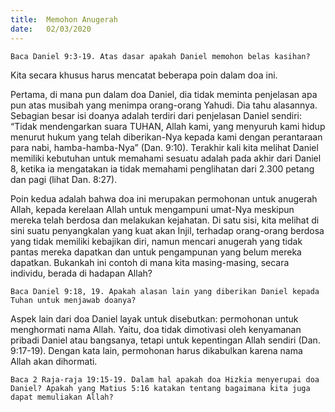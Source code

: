 ```yaml
---
title:  Memohon Anugerah
date:   02/03/2020
---
```


`Baca Daniel 9:3-19. Atas dasar apakah Daniel memohon belas kasihan?`

Kita secara khusus harus mencatat beberapa poin dalam doa ini.

Pertama, di mana pun dalam doa Daniel, dia tidak meminta penjelasan apa pun atas musibah yang menimpa orang-orang Yahudi. Dia tahu alasannya. Sebagian besar isi doanya adalah terdiri dari penjelasan Daniel sendiri: “Tidak mendengarkan suara TUHAN, Allah kami, yang menyuruh kami hidup menurut hukum yang telah diberikan-Nya kepada kami dengan perantaraan para nabi, hamba-hamba-Nya” (Dan. 9:10). Terakhir kali kita melihat Daniel memiliki kebutuhan untuk memahami sesuatu adalah pada akhir dari Daniel 8, ketika ia mengatakan ia tidak memahami penglihatan dari 2.300 petang dan pagi (lihat Dan. 8:27).

Poin kedua adalah bahwa doa ini merupakan permohonan untuk anugerah Allah, kepada kerelaan Allah untuk mengampuni umat-Nya meskipun mereka telah berdosa dan melakukan kejahatan. Di satu sisi, kita melihat di sini suatu penyangkalan yang kuat akan Injil, terhadap orang-orang berdosa yang tidak memiliki kebajikan diri, namun mencari anugerah yang tidak pantas mereka dapatkan dan untuk pengampunan yang belum mereka dapatkan. Bukankah ini contoh di mana kita masing-masing, secara individu, berada di hadapan Allah?

`Baca Daniel 9:18, 19. Apakah alasan lain yang diberikan Daniel kepada Tuhan untuk menjawab doanya?`

Aspek lain dari doa Daniel layak untuk disebutkan: permohonan untuk menghormati nama Allah. Yaitu, doa tidak dimotivasi oleh kenyamanan pribadi Daniel atau bangsanya, tetapi untuk kepentingan Allah sendiri (Dan. 9:17-19). Dengan kata lain, permohonan harus dikabulkan karena nama Allah akan dihormati.

`Baca 2 Raja-raja 19:15-19. Dalam hal apakah doa Hizkia menyerupai doa Daniel? Apakah yang Matius 5:16 katakan tentang bagaimana kita juga dapat memuliakan Allah?`